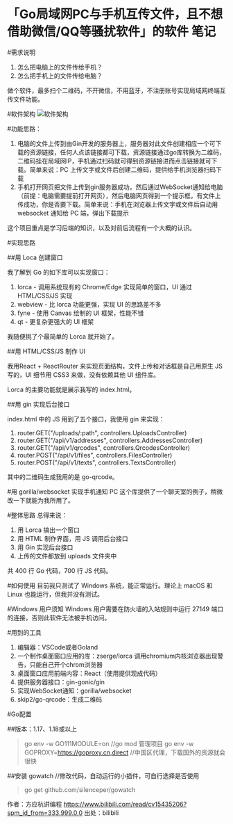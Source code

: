 # 「Go局域网PC与手机互传文件，且不想借助微信/QQ等骚扰软件」的软件 笔记

#需求说明
1. 怎么把电脑上的文件传给手机？
2. 怎么把手机上的文件传给电脑？

做个软件，最多扫个二维码，不开微信，不用蓝牙，不注册账号实现局域网终端互传文件功能。

#软件架构
![软件架构](https://user-images.githubusercontent.com/87600238/174656467-a9b7003c-7501-45eb-938f-72f1e8fbe31c.png)

#功能思路：

1. 电脑的文件上传到由Gin开发的服务器上，服务器对此文件创建相应一个可下载的资源链接，任何人点该链接都可下载，资源链接通过go库转换为二维码，二维码挂在局域网IP，手机通过扫码就可得到资源链接进而点击链接就可下载。简单来说：PC 上传文字或文件后创建二维码，提供给手机浏览器扫码下载 
2. 手机打开网页把文件上传到gin服务器成功，然后通过WebSocket通知给电脑（前提：电脑需要提前打开网页），然后电脑网页得到一个提示框，有文件上传成功，你是否要下载。简单来说：手机在浏览器上传文字或文件后自动用 websocket 通知给 PC 端，弹出下载提示 

这个项目重点是学习后端的知识，以及对前后流程有一个大概的认识。

#实现思路

##用 Loca 创建窗口

我了解到 Go 的如下库可以实现窗口：
1. lorca - 调用系统现有的 Chrome/Edge 实现简单的窗口，UI 通过 HTML/CSS/JS 实现
2. webview - 比 lorca 功能更强，实现 UI 的思路差不多
3. fyne - 使用 Canvas 绘制的 UI 框架，性能不错
4. qt - 更复杂更强大的 UI 框架

我随便挑了个最简单的 Lorca 就开始了。

##用 HTML/CSS/JS 制作 UI

我用React + ReactRouter 来实现页面结构，文件上传和对话框是自己用原生 JS 写的，UI 细节用 CSS3 来做，没有依赖其他 UI 组件库。

Lorca 的主要功能就是展示我写的 index.html。

##用 gin 实现后台接口

index.html 中的 JS 用到了五个接口，我使用 gin 来实现：
1. router.GET("/uploads/:path", controllers.UploadsController) 
2. router.GET("/api/v1/addresses", controllers.AddressesController)
3. router.GET("/api/v1/qrcodes", controllers.QrcodesController) 
4. router.POST("/api/v1/files", controllers.FilesController)     
5. router.POST("/api/v1/texts", controllers.TextsController)

其中的二维码生成我用的是 go-qrcode。

#用 gorilla/websocket 实现手机通知 PC
这个库提供了一个聊天室的例子，稍微改一下就能为我所用了。

#整体思路
总得来说：
1. 用 Lorca 搞出一个窗口
2. 用 HTML 制作界面，用 JS 调用后台接口
3. 用 Gin 实现后台接口
4. 上传的文件都放到 uploads 文件夹中

共 400 行 Go 代码，700 行 JS 代码。

#如何使用
目前我只测试了 Windows 系统，能正常运行。理论上 macOS 和 Linux 也能运行，但我并没有测试。

#Windows 用户须知
Windows 用户需要在防火墙的入站规则中运行 27149 端口的连接，否则此软件无法被手机访问。 




#用到的工具

1. 编辑器：VSCode或者Goland  
2. 一个制作桌面窗口应用的库：zserge/lorca   调用chromium内核浏览器出现警告，只能自己开个chrom浏览器
3. 桌面窗口应用前端内容：React（使用提供现成代码）
4. 提供服务器接口：gin-gonic/gin
5. 实现WebSocket通知：gorilla/websocket
6. skip2/go-qrcode：生成二维码

#Go配置

##版本：1.17、1.18或以上

> go env -w GO111MODULE=on    //go mod 管理项目
> go env -w GOPROXY=https://goproxy.cn,direct  //中国区代理，下载国外的资源就会很快

##安装 gowatch  //修改代码，自动运行的小插件，可自行选择是否使用  
> go get github.com/silenceper/gowatch

 
作者：方应杭讲编程 https://www.bilibili.com/read/cv15435206?spm_id_from=333.999.0.0 出处：bilibili
